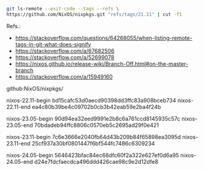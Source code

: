 

```bash
git ls-remote --exit-code --tags --refs \
https://github.com/NixOS/nixpkgs.git "refs/tags/21.11" | cut -f1
```
Refs.:
- https://stackoverflow.com/questions/64268055/when-listing-remote-tags-in-git-what-does-signify
- https://stackoverflow.com/a/67682506
- https://stackoverflow.com/a/52699078
- https://nixos.github.io/release-wiki/Branch-Off.html#on-the-master-branch
- https://stackoverflow.com/a/15949160


github:NixOS/nixpkgs/

nixos-22.11-begin bd15cafc53d0aecd90398dd3ffc83a908bceb734
nixos-22.11-end ea4c80b39be4c09702b0cb3b42eab59e2ba4f24b

nixos-23.05-begin 90d94ea32eed9991e2b8c6a761ccd8145935c57c
nixos-23.05-end 70bdadeb94ffc8806c0570eb5c2695ad29f0e421

nixos-23.11-begin 7c6e3666e2040fb64d43b209b84f65898ea3095d
nixos-23.11-end 25cf937a30bf0801447f6bf544fc7486c6309234

nixos-24.05-begin 5646423bfac84ec68dfc60f2a322e627ef0d6a95
nixos-24.05-end d24e7fdcfaecdca496ddd426cae98c9e2d12dfe8
